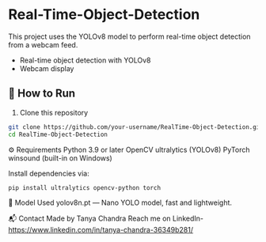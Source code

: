 # Real-Time-Object-Detection

This project uses the YOLOv8 model to perform real-time object detection from a webcam feed. 

- Real-time object detection with YOLOv8
- Webcam display



## 🚀 How to Run

1. Clone this repository  
```bash
git clone https://github.com/your-username/RealTime-Object-Detection.git
cd RealTime-Object-Detection
```


⚙️ Requirements
Python 3.9 or later
OpenCV
ultralytics (YOLOv8)
PyTorch
winsound (built-in on Windows)


Install dependencies via:
```bash
pip install ultralytics opencv-python torch
```


🧠 Model Used
yolov8n.pt — Nano YOLO model, fast and lightweight.


📬 Contact
Made by Tanya Chandra
Reach me on LinkedIn- https://www.linkedin.com/in/tanya-chandra-36349b281/
